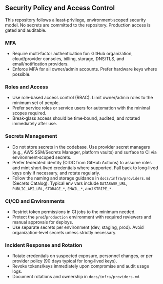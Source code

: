 ## Security Policy and Access Control

This repository follows a least‑privilege, environment‑scoped security model. No secrets are committed to the repository. Production access is gated and auditable.

### MFA

- Require multi‑factor authentication for: GitHub organization, cloud/provider consoles, billing, storage, DNS/TLS, and email/notification providers.
- Enforce MFA for all owner/admin accounts. Prefer hardware keys where possible.

### Roles and Access

- Use role‑based access control (RBAC). Limit owner/admin roles to the minimum set of people.
- Prefer service roles or service users for automation with the minimal scopes required.
- Break‑glass access should be time‑bound, audited, and rotated immediately after use.

### Secrets Management

- Do not store secrets in the codebase. Use provider secret managers (e.g., AWS SSM/Secrets Manager, platform vaults) and surface to CI via environment‑scoped secrets.
- Prefer federated identity (OIDC from GitHub Actions) to assume roles and mint short‑lived credentials where supported. Fall back to long‑lived keys only if necessary, and rotate regularly.
- Follow the naming and storage guidance in `docs/infra/providers.md` (Secrets Catalog). Typical env vars include `DATABASE_URL`, `PUBLIC_API_URL`, `STORAGE_*`, `EMAIL_*`, and `STRIPE_*`.

### CI/CD and Environments

- Restrict token permissions in CI jobs to the minimum needed.
- Protect the `prod`/`production` environment with required reviewers and manual approvals for deploys.
- Use separate secrets per environment (dev, staging, prod). Avoid organization‑level secrets unless strictly necessary.

### Incident Response and Rotation

- Rotate credentials on suspected exposure, personnel changes, or per provider policy (90 days typical for long‑lived keys).
- Revoke tokens/keys immediately upon compromise and audit usage logs.
- Document rotations and ownership in `docs/infra/providers.md`.


